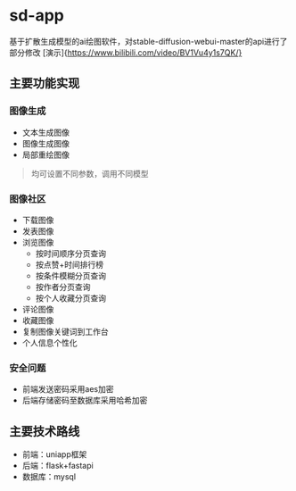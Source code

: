 # sd-app
基于扩散生成模型的ai绘图软件，对stable-diffusion-webui-master的api进行了部分修改
[演示]{https://www.bilibili.com/video/BV1Vu4y1s7QK/}
## 主要功能实现
### 图像生成
- 文本生成图像
- 图像生成图像
- 局部重绘图像
>均可设置不同参数，调用不同模型
### 图像社区
- 下载图像
- 发表图像
- 浏览图像
  - 按时间顺序分页查询
  - 按点赞+时间排行榜
  - 按条件模糊分页查询
  - 按作者分页查询
  - 按个人收藏分页查询
- 评论图像
- 收藏图像
- 复制图像关键词到工作台
- 个人信息个性化
### 安全问题
- 前端发送密码采用aes加密
- 后端存储密码至数据库采用哈希加密
## 主要技术路线
- 前端：uniapp框架
- 后端：flask+fastapi
- 数据库：mysql
